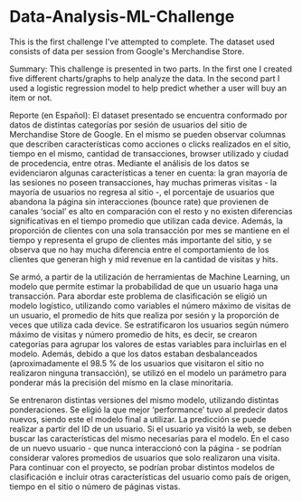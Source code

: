 # Data-Analysis-ML-Challenge
This is the first challenge I've attempted to complete. The dataset used consists of data per session from Google's Merchandise Store.

Summary:
This challenge is presented in two parts. In the first one I created five different charts/graphs to help analyze the data. In the second part I used a logistic regression model to help predict whether a user will buy an item or not.


Reporte (en Español):
El dataset presentado se encuentra conformado por datos de distintas categorías por sesión de usuarios del sitio de Merchandise Store de Google. En el mismo se pueden observar columnas que describen características como acciones o clicks realizados en el sitio, tiempo en el mismo, cantidad de transacciones, browser utilizado y ciudad de procedencia, entre otras. Mediante el análisis de los datos se evidenciaron algunas características a tener en cuenta: la gran mayoría de las sesiones no poseen transacciones, hay muchas primeras visitas - la mayoría de usuarios no regresa al sitio -, el porcentaje de usuarios que abandona la página sin interacciones (bounce rate) que provienen de canales ‘social’ es alto en comparación con el resto y no existen diferencias significativas en el tiempo promedio que utilizan cada device. Además, la proporción de clientes con una sola transacción por mes se mantiene en el tiempo y representa el grupo de clientes más importante del sitio, y se observa que no hay mucha diferencia entre el comportamiento de los clientes que generan high y mid revenue en la cantidad de visitas y hits. 

Se armó, a partir de la utilización de herramientas de Machine Learning, un modelo que permite estimar la probabilidad de que un usuario haga una transacción. Para abordar este problema de clasificación se eligió un modelo logístico, utilizando como variables el número máximo de visitas de un usuario, el promedio de hits que realiza por sesión y la proporción de veces que utiliza cada device. Se estratificaron los usuarios según número máximo de visitas y número promedio de hits, es decir, se crearon categorías para agrupar los valores de estas variables para incluirlas en el modelo. Además, debido a que los datos estaban desbalanceados (aproximadamente el 98.5 % de los usuarios que visitaron el sitio no realizaron ninguna transacción), se utilizó en el modelo un parámetro para ponderar más la precisión del mismo en la clase minoritaria. 

Se entrenaron distintas versiones del mismo modelo, utilizando distintas ponderaciones. Se eligió la que mejor ‘performance’ tuvo al predecir datos nuevos, siendo este el modelo final a utilizar. La predicción se puede realizar a partir del ID de un usuario. Si el usuario ya visitó la web, se deben buscar las características del mismo necesarias para el modelo. En el caso de un nuevo usuario - que nunca interaccionó con la página - se podrían considerar valores promedios de usuarios que solo realizaron una visita. Para continuar con el proyecto, se podrían probar distintos modelos de clasificación e incluir otras características del usuario como país de origen, tiempo en el sitio o número de páginas vistas. 
